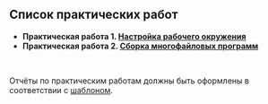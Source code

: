 ## Список практических работ

- **Практическая работа 1. [Настройка рабочего окружения](./practice_01.md)**
- **Практическая работа 2. [Сборка многофайловых программ](./practice_02.md)**

<br>

Отчёты по практическим работам должны быть оформлены в соответствии с [шаблоном](./report_template.docx).